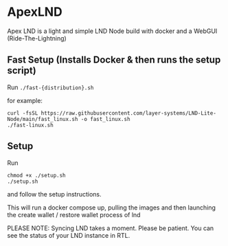 # ApexLND
Apex LND is a light and simple LND Node build with docker and a WebGUI (Ride-The-Lightning)

## Fast Setup (Installs Docker & then runs the setup script)
Run `./fast-{distribution}.sh`

for example: 
```
curl -fsSL https://raw.githubusercontent.com/layer-systems/LND-Lite-Node/main/fast_linux.sh -o fast_linux.sh
./fast-linux.sh
```

## Setup
Run
```
chmod +x ./setup.sh
./setup.sh
```
 and follow the setup instructions.

This will run a docker compose up, pulling the images and then launching the create wallet / restore wallet process of lnd

PLEASE NOTE: Syncing LND takes a moment. Please be patient. You can see the status of your LND instance in RTL.
